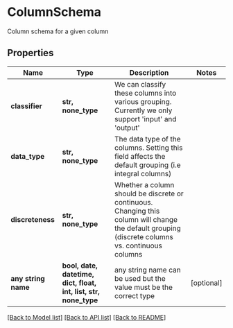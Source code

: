 # ColumnSchema

Column schema for a given column

## Properties
Name | Type | Description | Notes
------------ | ------------- | ------------- | -------------
**classifier** | **str, none_type** | We can classify these columns into various grouping. Currently we only support &#39;input&#39; and &#39;output&#39; | 
**data_type** | **str, none_type** | The data type of the columns. Setting this field affects the default grouping (i.e integral columns) | 
**discreteness** | **str, none_type** | Whether a column should be discrete or continuous. Changing this column will change the default grouping (discrete columns vs. continuous columns | 
**any string name** | **bool, date, datetime, dict, float, int, list, str, none_type** | any string name can be used but the value must be the correct type | [optional]

[[Back to Model list]](../README.md#documentation-for-models) [[Back to API list]](../README.md#documentation-for-api-endpoints) [[Back to README]](../README.md)


